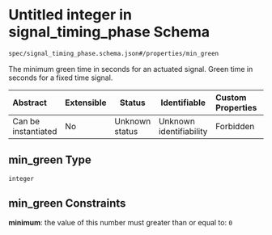 # Untitled integer in signal_timing_phase Schema

```txt
spec/signal_timing_phase.schema.json#/properties/min_green
```

The minimum green time in seconds for an actuated signal. Green time in seconds for a fixed time signal.


| Abstract            | Extensible | Status         | Identifiable            | Custom Properties | Additional Properties | Access Restrictions | Defined In                                                                                            |
| :------------------ | ---------- | -------------- | ----------------------- | :---------------- | --------------------- | ------------------- | ----------------------------------------------------------------------------------------------------- |
| Can be instantiated | No         | Unknown status | Unknown identifiability | Forbidden         | Allowed               | none                | [signal_timing_phase.schema.json\*](../../out/signal_timing_phase.schema.json "open original schema") |

## min_green Type

`integer`

## min_green Constraints

**minimum**: the value of this number must greater than or equal to: `0`
